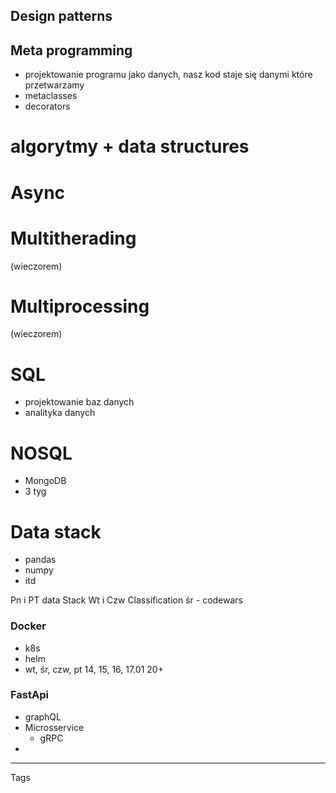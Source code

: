 
## Design patterns 

## Meta programming
- projektowanie programu jako danych, nasz kod staje się danymi które przetwarzamy
- metaclasses
- decorators






# algorytmy + data structures




# Async


# Multitherading
(wieczorem)

# Multiprocessing
(wieczorem)

# SQL
- projektowanie baz danych
- analityka danych

# NOSQL
- MongoDB
- 3 tyg

# Data stack
- pandas
- numpy
- itd


Pn i PT data Stack
Wt i Czw Classification 
śr - codewars

### Docker 
- k8s
- helm
- wt, śr, czw, pt 14, 15, 16, 17.01 20+
### FastApi
- graphQL
- Microsservice
	- gRPC
- 


---
Tags
